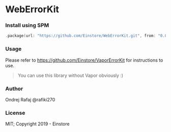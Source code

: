 # WebErrorKit



### Install using SPM

```swift
.package(url: "https://github.com/Einstore/WebErrorKit.git", from: "0.0.1")
```

### Usage

Please refer to https://github.com/Einstore/VaporErrorKit for instructions to use.

> You can use this library without Vapor obviously :)

### Author

Ondrej Rafaj @rafiki270

### License

MIT; Copyright 2019 - Einstore
